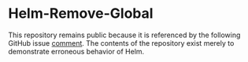 # Helm-Remove-Global

This repository remains public because it is referenced by the following GitHub issue [comment](https://github.com/helm/helm/issues/6277#issuecomment-745098660). The contents of the repository exist merely to demonstrate erroneous behavior of Helm.
